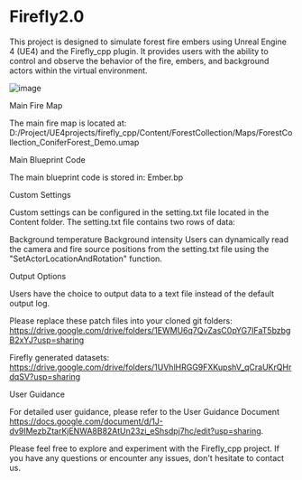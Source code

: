 # Firefly2.0

This project is designed to simulate forest fire embers using Unreal Engine 4 (UE4) and the Firefly_cpp plugin. It provides users with the ability to control and observe the behavior of the fire, embers, and background actors within the virtual environment.

![image](https://github.com/ERGOWHO/Firefly2.0/assets/69840908/bbb13a11-2e3a-4b4b-b9f5-5a1a5d21e2cc)

Main Fire Map

The main fire map is located at: D:/Project/UE4projects/firefly_cpp/Content/ForestCollection/Maps/ForestCollection_ConiferForest_Demo.umap

Main Blueprint Code

The main blueprint code is stored in: Ember.bp

Custom Settings

Custom settings can be configured in the setting.txt file located in the Content folder. The setting.txt file contains two rows of data:

Background temperature
Background intensity
Users can dynamically read the camera and fire source positions from the setting.txt file using the "SetActorLocationAndRotation" function.

Output Options

Users have the choice to output data to a text file instead of the default output log.

Please replace these patch files into your cloned git folders: https://drive.google.com/drive/folders/1EWMU6q7QvZasC0pYG7IFaT5bzbgB2xYJ?usp=sharing

Firefly generated datasets: https://drive.google.com/drive/folders/1UVhlHRGG9FXKupshV_qCraUKrQHrdqSV?usp=sharing

User Guidance

For detailed user guidance, please refer to the User Guidance Document https://docs.google.com/document/d/1J-dv9IMezbZtarKjENWA8B82AtUn23zi_eShsdpj7hc/edit?usp=sharing.

Please feel free to explore and experiment with the Firefly_cpp project. If you have any questions or encounter any issues, don't hesitate to contact us.
